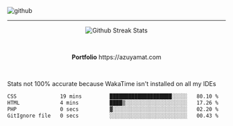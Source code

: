 ![github](https://media.discordapp.net/attachments/881363147364118528/1142610121697021952/background.png?width=1000&height=300)<br>
___
<p align="center">
  <img alt="Github Streak Stats" src="https://streak-stats.demolab.com?user=Azuyamat&theme=transparent&hide_border=true"/>
</p><br>
<p align="center">
      <strong>Portfolio</strong> https://azuyamat.com
</p><br>

Stats not 100% accurate because WakaTime isn't installed on all my IDEs
<!--START_SECTION:waka-->

```txt
CSS              19 mins         ████████████████████░░░░░   80.10 %
HTML             4 mins          ████▒░░░░░░░░░░░░░░░░░░░░   17.26 %
PHP              0 secs          ▓░░░░░░░░░░░░░░░░░░░░░░░░   02.20 %
GitIgnore file   0 secs          ░░░░░░░░░░░░░░░░░░░░░░░░░   00.43 %
```

<!--END_SECTION:waka-->
